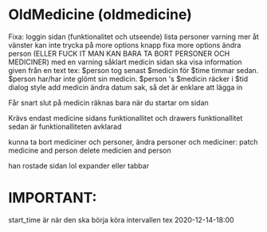 # OldMedicine (oldmedicine)

Fixa:
loggin sidan (funktionalitet och utseende)
lista personer varning mer åt vänster
kan inte trycka på more options knapp
fixa more options ändra person (ELLER FUCK IT MAN KAN BARA TA BORT PERSONER OCH MEDICINER) med en varning såklart
medicin sidan ska visa information given från en text tex: $person tog senast $medicin för $time timmar sedan. $person har/har inte glömt sin medicin. $person 's $medicin räcker i $tid
dialog style
add medicin ändra datum sak, så det är enklare att lägga in



Får snart slut på medicin räknas bara när du startar om sidan

Krävs endast medicine sidans funktionallitet och drawers funktionallitet sedan är funktionalliteten avklarad


kunna ta bort mediciner och personer, ändra personer och mediciner:
patch medicine and person
delete medicien and person


han rostade sidan lol
expander
eller
tabbar


# IMPORTANT:
start_time är när den ska börja köra intervallen tex 2020-12-14-18:00
